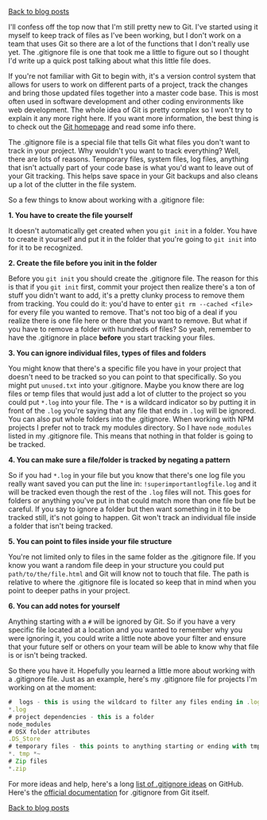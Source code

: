 [Back to blog posts](../blog.html)

I'll confess off the top now that I'm still pretty new to Git. I've started using it myself to keep track of files as I've been working, but I don't work on a team that uses Git so there are a lot of the functions that I don't really use yet. The .gitignore file is one that took me a little to figure out so I thought I'd write up a quick post talking about what this little file does.

If you're not familiar with Git to begin with, it's a version control system that allows for users to work on different parts of a project, track the changes and bring those updated files together into a master code base. This is most often used in software development and other coding environments like web development. The whole idea of Git is pretty complex so I won't try to explain it any more right here. If you want more information, the best thing is to check out the [Git homepage](https://git-scm.com/) and read some info there.

The .gitignore file is a special file that tells Git what files you don't want to track in your project. Why wouldn't you want to track everything? Well, there are lots of reasons. Temporary files, system files, log files, anything that isn't actually part of your code base is what you'd want to leave out of your Git tracking. This helps save space in your Git backups and also cleans up a lot of the clutter in the file system.

So a few things to know about working with a .gitignore file:

**1. You have to create the file yourself**

It doesn't automatically get created when you `git init` in a folder. You have to create it yourself and put it in the folder that you're going to `git init` into for it to be recognized.

**2. Create the file before you init in the folder**

Before you `git init` you should create the .gitignore file. The reason for this is that if you `git init` first, commit your project then realize there's a ton of stuff you didn't want to add, it's a pretty clunky process to remove them from tracking. You could do it: you'd have to enter `git rm --cached <file>` for every file you wanted to remove. That's not too big of a deal if you realize there is one file here or there that you want to remove. But what if you have to remove a folder with hundreds of files? So yeah, remember to have the .gitignore in place **before** you start tracking your files.

**3. You can ignore individual files, types of files and folders**

You might know that there's a specific file you have in your project that doesn't need to be tracked so you can point to that specifically. So you might put `unused.txt` into your .gitignore. Maybe you know there are log files or temp files that would just add a lot of clutter to the project so you could put `*.log` into your file. The `*` is a wildcard indicator so by putting it in front of the `.log` you're saying that any file that ends in `.log` will be ignored. You can also put whole folders into the .gitignore. When working with NPM projects I prefer not to track my modules directory. So I have `node_modules` listed in my .gitignore file. This means that nothing in that folder is going to be tracked.

**4. You can make sure a file/folder is tracked by negating a pattern**

So if you had `*.log` in your file but you know that there's one log file you really want saved you can put the line in: `!superimportantlogfile.log` and it will be tracked even though the rest of the `.log` files will not. This goes for folders or anything you've put in that could match more than one file but be careful. If you say to ignore a folder but then want something in it to be tracked still, it's not going to happen. Git won't track an individual file inside a folder that isn't being tracked.

**5. You can point to files inside your file structure**

You're not limited only to files in the same folder as the .gitignore file. If you know you want a random file deep in your structure you could put `path/to/the/file.html` and Git will know not to touch that file. The path is relative to where the .gitignore file is located so keep that in mind when you point to deeper paths in your project.

**6. You can add notes for yourself**

Anything starting with a `#` will be ignored by Git. So if you have a very specific file located at a location and you wanted to remember why you were ignoring it, you could write a little note above your filter and ensure that your future self or others on your team will be able to know why that file is or isn't being tracked.

So there you have it. Hopefully you learned a little more about working with a .gitignore file. Just as an example, here's my .gitignore file for projects I'm working on at the moment:

```javascript
#  logs - this is using the wildcard to filter any files ending in .log
*.log
# project dependencies - this is a folder
node_modules
# OSX folder attributes
.DS_Store
# temporary files - this points to anything starting or ending with tmp
*. tmp *~
# Zip files
*.zip
```

For more ideas and help, here's a long [list of .gitignore ideas](https://github.com/github/gitignore) on GitHub. Here's the [official documentation](https://git-scm.com/docs/gitignore) for .gitignore from Git itself.

[Back to blog posts](../blog.html)
